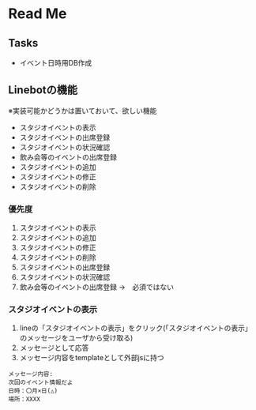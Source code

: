 # Read Me
## Tasks
 - イベント日時用DB作成
## Linebotの機能
※実装可能かどうかは置いておいて、欲しい機能
 - スタジオイベントの表示
 - スタジオイベントの出席登録
 - スタジオイベントの状況確認
 - 飲み会等のイベントの出席登録
 - スタジオイベントの追加
 - スタジオイベントの修正
 - スタジオイベントの削除

### 優先度
 1. スタジオイベントの表示
 1. スタジオイベントの追加
 1. スタジオイベントの修正
 1. スタジオイベントの削除
 1. スタジオイベントの出席登録
 1. スタジオイベントの状況確認
 1. 飲み会等のイベントの出席登録
  →　必須ではない

### スタジオイベントの表示
 1. lineの「スタジオイベントの表示」をクリック(「スタジオイベントの表示」のメッセージをユーザから受け取る)
 1. メッセージとして応答
 1. メッセージ内容をtemplateとして外部jsに持つ
```
メッセージ内容:  
次回のイベント情報だよ
日時：〇月×日(△)  
場所：XXXX
```
